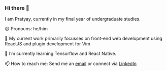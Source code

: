 ### Hi there 👋

I am Pratyay, currently in my final year of undergraduate studies.
  
😄 Pronouns: he/him
    
🔭 My current work primarily focusses on front-end web development using ReactJS and plugin development for Vim
    
🌱 I’m currently learning Tensorflow and React Native.

📫 How to reach me: Send me an <a href="mailto:pratyaypande21@gmail.com">email</a> or connect via <a href="https://www.linkedin.com/in/pratyay-pande/">LinkedIn</a>
<!--

Here are some ideas to get you started:

- 🔭 I’m currently working on ...
- 🌱 I’m currently learning ...
- 👯 I’m looking to collaborate on ...
- 🤔 I’m looking for help with ...
- 💬 Ask me about ...
- 📫 How to reach me: ...
- 😄 Pronouns: ...
- ⚡ Fun fact: ...
-->
